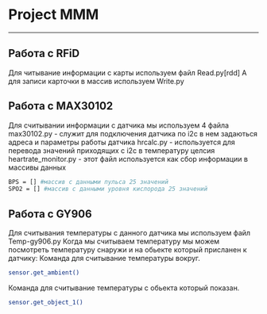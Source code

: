 # Project MMM
---
## Работа с RFiD

Для читывание информации с карты используем файл Read.py[rdd]
А для записи карточки в массив используем Write.py

## Работа с MAX30102
Для считывании информации с датчика мы используем 4 файла
max30102.py - служит для подключения датчика по i2c в нем задаються адреса и параметры работы датчика
hrcalc.py - используется для перевода значений приходящих с i2c в температуру целсия
heartrate_monitor.py - этот файл используется как сбор информации в массивы данных 
```sh
BPS = [] #массив с данными пульса 25 значений 
SPO2 = [] #массив с данными уровня кислорода 25 значений 
```
## Работа с GY906
Для считывания температуры с данного датчика мы используем файл Temp-gy906.py
Когда мы считываем температуру мы можем посмотреть температуру снаружи и на обьекте который присланен к датчику:
Команда для считывание температуры вокруг.
```sh
sensor.get_ambient()
```
Команда для считывание температуры с обьекта который показан.
```sh
sensor.get_object_1()
```
